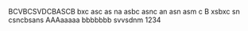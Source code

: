 BCVBCSVDCBASCB
bxc asc as na
asbc asnc an 
asn asm c
B xsbxc sn
csncbsans
AAAaaaaa
bbbbbbb
svvsdnm
1234

